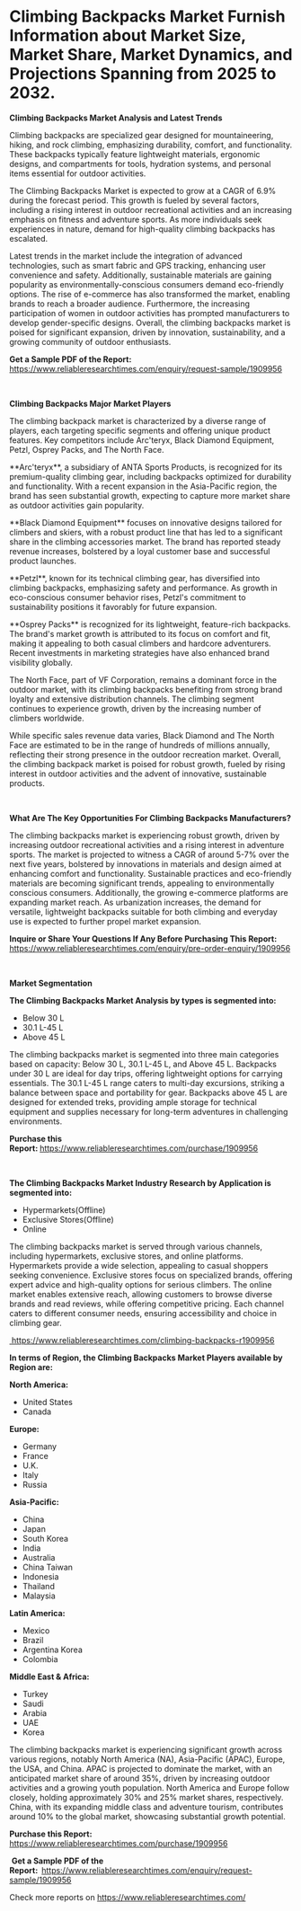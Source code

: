 <p><h1>Climbing Backpacks Market Furnish Information about Market Size, Market Share, Market Dynamics, and Projections Spanning from 2025 to 2032.</h1></p><p><strong>Climbing Backpacks Market Analysis and Latest Trends</strong></p>
<p><p>Climbing backpacks are specialized gear designed for mountaineering, hiking, and rock climbing, emphasizing durability, comfort, and functionality. These backpacks typically feature lightweight materials, ergonomic designs, and compartments for tools, hydration systems, and personal items essential for outdoor activities.</p><p>The Climbing Backpacks Market is expected to grow at a CAGR of 6.9% during the forecast period. This growth is fueled by several factors, including a rising interest in outdoor recreational activities and an increasing emphasis on fitness and adventure sports. As more individuals seek experiences in nature, demand for high-quality climbing backpacks has escalated.</p><p>Latest trends in the market include the integration of advanced technologies, such as smart fabric and GPS tracking, enhancing user convenience and safety. Additionally, sustainable materials are gaining popularity as environmentally-conscious consumers demand eco-friendly options. The rise of e-commerce has also transformed the market, enabling brands to reach a broader audience. Furthermore, the increasing participation of women in outdoor activities has prompted manufacturers to develop gender-specific designs. Overall, the climbing backpacks market is poised for significant expansion, driven by innovation, sustainability, and a growing community of outdoor enthusiasts.</p></p>
<p><strong>Get a Sample PDF of the Report:&nbsp;</strong> <a href="https://www.reliableresearchtimes.com/enquiry/request-sample/1909956?utm_campaign=2325&utm_medium=2&utm_source=Github&utm_content=ia&utm_term=08022025&utm_id=climbing-backpacks">https://www.reliableresearchtimes.com/enquiry/request-sample/1909956</a></p>
<p>&nbsp;</p>
<p><strong>Climbing Backpacks Major Market Players</strong></p>
<p><p>The climbing backpack market is characterized by a diverse range of players, each targeting specific segments and offering unique product features. Key competitors include Arc'teryx, Black Diamond Equipment, Petzl, Osprey Packs, and The North Face.</p><p>**Arc'teryx**, a subsidiary of ANTA Sports Products, is recognized for its premium-quality climbing gear, including backpacks optimized for durability and functionality. With a recent expansion in the Asia-Pacific region, the brand has seen substantial growth, expecting to capture more market share as outdoor activities gain popularity.</p><p>**Black Diamond Equipment** focuses on innovative designs tailored for climbers and skiers, with a robust product line that has led to a significant share in the climbing accessories market. The brand has reported steady revenue increases, bolstered by a loyal customer base and successful product launches.</p><p>**Petzl**, known for its technical climbing gear, has diversified into climbing backpacks, emphasizing safety and performance. As growth in eco-conscious consumer behavior rises, Petzl's commitment to sustainability positions it favorably for future expansion.</p><p>**Osprey Packs** is recognized for its lightweight, feature-rich backpacks. The brand's market growth is attributed to its focus on comfort and fit, making it appealing to both casual climbers and hardcore adventurers. Recent investments in marketing strategies have also enhanced brand visibility globally.</p><p>The North Face, part of VF Corporation, remains a dominant force in the outdoor market, with its climbing backpacks benefiting from strong brand loyalty and extensive distribution channels. The climbing segment continues to experience growth, driven by the increasing number of climbers worldwide.</p><p>While specific sales revenue data varies, Black Diamond and The North Face are estimated to be in the range of hundreds of millions annually, reflecting their strong presence in the outdoor recreation market. Overall, the climbing backpack market is poised for robust growth, fueled by rising interest in outdoor activities and the advent of innovative, sustainable products.</p></p>
<p>&nbsp;</p>
<p><strong>What Are The Key Opportunities For Climbing Backpacks Manufacturers?</strong></p>
<p><p>The climbing backpacks market is experiencing robust growth, driven by increasing outdoor recreational activities and a rising interest in adventure sports. The market is projected to witness a CAGR of around 5-7% over the next five years, bolstered by innovations in materials and design aimed at enhancing comfort and functionality. Sustainable practices and eco-friendly materials are becoming significant trends, appealing to environmentally conscious consumers. Additionally, the growing e-commerce platforms are expanding market reach. As urbanization increases, the demand for versatile, lightweight backpacks suitable for both climbing and everyday use is expected to further propel market expansion.</p></p>
<p><strong>Inquire or Share Your Questions If Any Before Purchasing This Report:</strong> <a href="https://www.reliableresearchtimes.com/enquiry/pre-order-enquiry/1909956?utm_campaign=2325&utm_medium=2&utm_source=Github&utm_content=ia&utm_term=08022025&utm_id=climbing-backpacks">https://www.reliableresearchtimes.com/enquiry/pre-order-enquiry/1909956</a></p>
<p>&nbsp;</p>
<p><strong>Market Segmentation</strong></p>
<p><strong>The Climbing Backpacks Market Analysis by types is segmented into:</strong></p>
<p><ul><li>Below 30 L</li><li>30.1 L-45 L</li><li>Above 45 L</li></ul></p>
<p><p>The climbing backpacks market is segmented into three main categories based on capacity: Below 30 L, 30.1 L-45 L, and Above 45 L. Backpacks under 30 L are ideal for day trips, offering lightweight options for carrying essentials. The 30.1 L-45 L range caters to multi-day excursions, striking a balance between space and portability for gear. Backpacks above 45 L are designed for extended treks, providing ample storage for technical equipment and supplies necessary for long-term adventures in challenging environments.</p></p>
<p><strong>Purchase this Report:&nbsp;</strong><a href="https://www.reliableresearchtimes.com/purchase/1909956?utm_campaign=2325&utm_medium=2&utm_source=Github&utm_content=ia&utm_term=08022025&utm_id=climbing-backpacks">https://www.reliableresearchtimes.com/purchase/1909956</a></p>
<p>&nbsp;</p>
<p><strong>The Climbing Backpacks Market Industry Research by Application is segmented into:</strong></p>
<p><ul><li>Hypermarkets(Offline)</li><li>Exclusive Stores(Offline)</li><li>Online</li></ul></p>
<p><p>The climbing backpacks market is served through various channels, including hypermarkets, exclusive stores, and online platforms. Hypermarkets provide a wide selection, appealing to casual shoppers seeking convenience. Exclusive stores focus on specialized brands, offering expert advice and high-quality options for serious climbers. The online market enables extensive reach, allowing customers to browse diverse brands and read reviews, while offering competitive pricing. Each channel caters to different consumer needs, ensuring accessibility and choice in climbing gear.</p></p>
<p><a href="https://www.reliableresearchtimes.com/climbing-backpacks-r1909956?utm_campaign=2325&utm_medium=2&utm_source=Github&utm_content=ia&utm_term=08022025&utm_id=climbing-backpacks">&nbsp;https://www.reliableresearchtimes.com/climbing-backpacks-r1909956</a></p>
<p><strong>In terms of Region, the Climbing Backpacks Market Players available by Region are:</strong></p>
<p>
    <p> <strong> North America: </strong>
        <ul>
            <li>United States</li>
            <li>Canada</li>
        </ul>
        </p> 
    <p> <strong> Europe: </strong>
        <ul>
            <li>Germany</li>
            <li>France</li>
            <li>U.K.</li>
            <li>Italy</li>
            <li>Russia</li>
        </ul>
        </p> 
    <p> <strong> Asia-Pacific: </strong>
        <ul>
            <li>China</li>
            <li>Japan</li>
            <li>South Korea</li>
            <li>India</li>
            <li>Australia</li>
            <li>China Taiwan</li>
            <li>Indonesia</li>
            <li>Thailand</li>
            <li>Malaysia</li>
        </ul>
        </p> 
    <p> <strong> Latin America: </strong>
        <ul>
            <li>Mexico</li>
            <li>Brazil</li>
            <li>Argentina Korea</li>
            <li>Colombia</li>
        </ul>
        </p> 
    <p> <strong> Middle East & Africa: </strong>
        <ul>
            <li>Turkey</li>
            <li>Saudi</li>
            <li>Arabia</li>
            <li>UAE</li>
            <li>Korea</li>
        </ul>
    </p>
    </p>
<p><p>The climbing backpacks market is experiencing significant growth across various regions, notably North America (NA), Asia-Pacific (APAC), Europe, the USA, and China. APAC is projected to dominate the market, with an anticipated market share of around 35%, driven by increasing outdoor activities and a growing youth population. North America and Europe follow closely, holding approximately 30% and 25% market shares, respectively. China, with its expanding middle class and adventure tourism, contributes around 10% to the global market, showcasing substantial growth potential.</p></p>
<p><strong>Purchase this Report: </strong><a href="https://www.reliableresearchtimes.com/purchase/1909956?utm_campaign=2325&utm_medium=2&utm_source=Github&utm_content=ia&utm_term=08022025&utm_id=climbing-backpacks">https://www.reliableresearchtimes.com/purchase/1909956</a></p>
<p>&nbsp;<strong>Get a Sample PDF of the Report:&nbsp;&nbsp;</strong><a href="https://www.reliableresearchtimes.com/enquiry/request-sample/1909956?utm_campaign=2325&utm_medium=2&utm_source=Github&utm_content=ia&utm_term=08022025&utm_id=climbing-backpacks">https://www.reliableresearchtimes.com/enquiry/request-sample/1909956</a></p>
<p><strong></strong></p>
<p>Check more reports on <a href="https://www.reliableresearchtimes.com/?utm_campaign=2325&utm_medium=2&utm_source=Github&utm_content=ia&utm_term=08022025&utm_id=climbing-backpacks">https://www.reliableresearchtimes.com/</a></p>